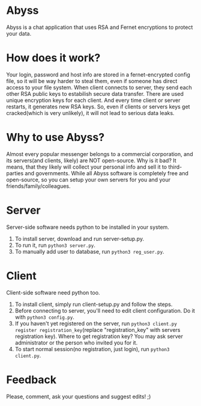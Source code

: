 # Abyss
Abyss is a chat application that uses RSA and Fernet encryptions to protect your data.

# How does it work?
Your login, password and host info are stored in a fernet-encrypted config file, so it will be way harder to steal them, even if someone has direct access to your file system.
When client connects to server, they send each other RSA public keys to estabilish secure data transfer. There are used unique encryption keys for each client. And every time client or server restarts, it generates new RSA keys. So, even if clients or servers keys get cracked(which is very unlikely), it will not lead to serious data leaks.

# Why to use Abyss?
Almost every popular messenger belongs to a commercial corporation, and its servers(and clients, likely) are NOT open-source. Why is it bad? It means, that they likely will collect your personal info and sell it to third-parties and governments. While all Abyss software is completely free and open-source, so you can setup your own servers for you and your friends/family/colleagues.

# Server
Server-side software needs python to be installed in your system.
  1. To install server, download and run server-setup.py.
  2. To run it, run ```python3 server.py```.
  3. To manually add user to database, run ```python3 reg_user.py```.

# Client
Client-side software need python too.
  1. To install client, simply run client-setup.py and follow the steps.
  2. Before connecting to server, you'll need to edit client configuration. Do it with ```python3 config.py```.
  3. If you haven't yet registered on the server, run ```python3 client.py register registration_key```(replace "registration_key" with servers registration key). Where to get registration key? You may ask server administrator or the person who invited you for it.
  4. To start normal session(no registration, just login), run ```python3 client.py```.

# Feedback
Please, comment, ask your questions and suggest edits! ;)
